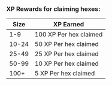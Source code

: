 ### XP Rewards for claiming hexes:
|Size|XP Earned|
|---|---|
|1-9|100 XP Per hex claimed|
|10-24|50 XP Per hex claimed|
|25-49|25 XP Per hex claimed|
|50-99|10 XP Per hex claimed|
|100+|5 XP Per hex claimed|

